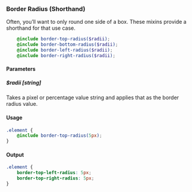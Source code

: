 ### Border Radius (Shorthand)

Often, you’ll want to only round one side of a box. These mixins provide a shorthand for that use case.

```scss
    @include border-top-radius($radii);
    @include border-bottom-radius($radii);
    @include border-left-radius($radii);
    @include border-right-radius($radii);
```

#### Parameters

##### $radii [string]

Takes a pixel or percentage value string and applies that as the border radius value.

#### Usage

```scss
.element {
    @include border-top-radius(5px);
}
```

#### Output

```scss
.element {
    border-top-left-radius: 5px;
    border-top-right-radius: 5px;
}
```
